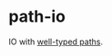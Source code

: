 path-io
=======

IO with [well-typed paths][path].

[path]: http://hackage.haskell.org/package/path
